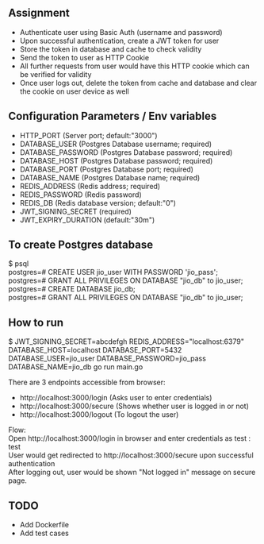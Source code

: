 ## Assignment ##

- Authenticate user using Basic Auth (username and password)
- Upon successful authentication, create a JWT token for user
- Store the token in database and cache to check validity
- Send the token to user as HTTP Cookie
- All further requests from user would have this HTTP cookie which can be verified for validity
- Once user logs out, delete the token from cache and database and clear the cookie on user device as well


## Configuration Parameters / Env variables ##
- HTTP_PORT (Server port; default:"3000")
- DATABASE_USER (Postgres Database username; required)
- DATABASE_PASSWORD (Postgres Database password; required)
- DATABASE_HOST (Postgres Database password; required)
- DATABASE_PORT (Postgres Database port; required)
- DATABASE_NAME (Postgres Database name; required)
- REDIS_ADDRESS (Redis address; required)
- REDIS_PASSWORD (Redis password)
- REDIS_DB (Redis database version; default:"0")
- JWT_SIGNING_SECRET (required)
- JWT_EXPIRY_DURATION (default:"30m")


## To create Postgres database ## 
$ psql   
postgres=# CREATE USER jio_user WITH PASSWORD 'jio_pass';  
postgres=# GRANT ALL PRIVILEGES ON DATABASE "jio_db" to jio_user;   
postgres=# CREATE DATABASE jio_db;     
postgres=# GRANT ALL PRIVILEGES ON DATABASE "jio_db" to jio_user;  


## How to run ## 
$ JWT_SIGNING_SECRET=abcdefgh REDIS_ADDRESS="localhost:6379" DATABASE_HOST=localhost DATABASE_PORT=5432 DATABASE_USER=jio_user DATABASE_PASSWORD=jio_pass DATABASE_NAME=jio_db go run main.go 

There are 3 endpoints accessible from browser: 
- http://localhost:3000/login (Asks user to enter credentials)
- http://localhost:3000/secure (Shows whether user is logged in or not)
- http://localhost:3000/logout (To logout the user)
 
Flow:  
Open http://localhost:3000/login in browser and enter credentials as test : test   
User would get redirected to http://localhost:3000/secure upon successful authentication   
After logging out, user would be shown "Not logged in" message on secure page.   


## TODO ## 
- Add Dockerfile
- Add test cases